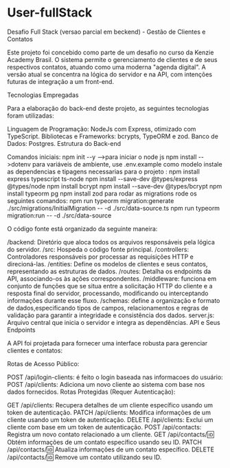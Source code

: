 # User-fullStack

Desafio Full Stack (versao parcial em beckend) - Gestão de Clientes e Contatos

Este projeto foi concebido como parte de um desafio no curso da Kenzie Academy Brasil. O sistema permite o gerenciamento de clientes e de seus respectivos contatos, atuando como uma moderna "agenda digital". A versão atual se concentra na lógica do servidor e na API, com intenções futuras de integração a um front-end.

Tecnologias Empregadas

Para a elaboração do back-end deste projeto, as seguintes tecnologias foram utilizadas:

Linguagem de Programação: NodeJs com Express, otimizado com TypeScript.
Bibliotecas e Frameworks: bcrypts, TypeORM e zod.
Banco de Dados: Postgres.
Estrutura do Back-end

Comandos iniciais:
npm init --y -->para iniciar o node js
npm install -->dotenv para variáveis de ambiente, use .env.example como modelo 
instale as dependencias e tipagens necessarias para o projeto :
npm install express typescript ts-node
npm install --save-dev @types/express @types/node
npm install bcrypt
npm install --save-dev @types/bcrypt
npm install typeorm pg
npm install zod
para rodar as migrations rode os seguintes comandos:
npm run typeorm migration:generate ./src/migrations/InitialMigration -- -d ./src/data-source.ts
npm run typeorm migration:run -- -d ./src/data-source



O código fonte está organizado da seguinte maneira:

/backend: Diretório que aloca todos os arquivos responsáveis pela lógica do servidor.
/src: Hospeda o código fonte principal.
/controllers: Controladores responsáveis por processar as requisições HTTP e direcioná-las.
/entities: Define os modelos de clientes e seus contatos, representando as estruturas de dados.
/routes: Detalha os endpoints da API, associando-os às ações correspondentes.
/middleware: funciona em conjunto de funções que se situa entre a solicitação HTTP do cliente e a resposta final do servidor, processando, modificando ou interceptando informações durante esse fluxo.
/schemas: define a organização e formato de dados,especificando tipos de campos, relacionamentos e regras de validação para garantir a integridade e consistência dos dados.
server.js: Arquivo central que inicia o servidor e integra as dependências.
API e Seus Endpoints

A API foi projetada para fornecer uma interface robusta para gerenciar clientes e contatos:

Rotas de Acesso Público:

POST /api/login-clients: é feito o login baseada nas informacoes do usuário:
POST /api/clients: Adiciona um novo cliente ao sistema com base nos dados fornecidos.
Rotas Protegidas (Requer Autenticação):

GET /api/clients: Recupera detalhes de um cliente específico usando um token de autenticação.
PATCH /api/clients: Modifica informações de um cliente usando um token de autenticação.
DELETE /api/clients: Exclui um cliente com base em um token de autenticação.
POST /api/contacts: Registra um novo contato relacionado a um cliente.
GET /api/contacts/:id: Obtém informações de um contato específico usando seu ID.
PATCH /api/contacts/:id: Atualiza informações de um contato específico.
DELETE /api/contacts/:id: Remove um contato utilizando seu ID.
